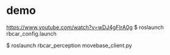 
# demo 
https://www.youtube.com/watch?v=wDJ4gFIrA0g
$ roslaunch rbcar_config.launch 


$ roslaunch rbcar_perception movebase_client.py

